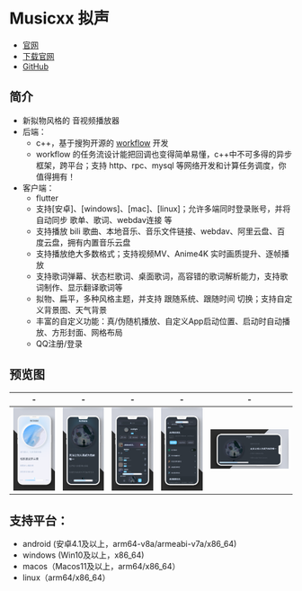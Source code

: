 # Musicxx 拟声
* [官网](https://blog.mimicry.cool/)
* [下载官网](https://download.music.mimicry.cool/)
* [GitHub](https://github.com/coolight7/MimicryMusic)

## 简介
* 新拟物风格的 音视频播放器
* 后端：
  * c++，基于搜狗开源的 [workflow](https://github.com/sogou/workflow) 开发
  * workflow 的任务流设计能把回调也变得简单易懂，c++中不可多得的异步框架，跨平台；支持 http、rpc、mysql 等网络开发和计算任务调度，你值得拥有！
* 客户端：
  * flutter
  * 支持[安卓]、[windows]、[mac]、[linux]；允许多端同时登录账号，并将自动同步 歌单、歌词、webdav连接 等
  * 支持播放 bili 歌曲、本地音乐、音乐文件链接、webdav、阿里云盘、百度云盘，拥有内置音乐云盘
  * 支持播放绝大多数格式；支持视频MV、Anime4K 实时画质提升、逐帧播放
  * 支持歌词弹幕、状态栏歌词、桌面歌词，高容错的歌词解析能力，支持歌词制作、显示翻译歌词等
  * 拟物、扁平，多种风格主题，并支持 跟随系统、跟随时间 切换；支持自定义背景图、天气背景
  * 丰富的自定义功能：真/伪随机播放、自定义App启动位置、启动时自动播放、方形封面、网格布局
  * QQ注册/登录

## 预览图
| - | - | - | - | - |
| ------ | ------ | ------ | ------ | ------ |
| ![alt text](res/image/image.png) | ![alt text](res/image/image-2.png) |![alt text](res/image/image-3.png) | ![alt text](res/image/image-4.png) | ![alt text](res/image/image-5.png) |

## 支持平台：
- android (安卓4.1及以上，arm64-v8a/armeabi-v7a/x86_64)
- windows (Win10及以上，x86_64)
- macos（Macos11及以上，arm64/x86_64）
- linux（arm64/x86_64）
